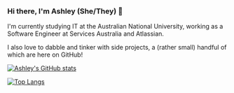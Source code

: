 ### Hi there, I'm Ashley (She/They) 👋

I'm currently studying IT at the Australian National University, working as a Software Engineer at Services Australia and Atlassian.

I also love to dabble and tinker with side projects, a (rather small) handful of which are here on GitHub!

[![Ashley's GitHub stats](https://github-readme-stats.vercel.app/api?username=ashleylamont&count_private=true&show_icons=true&theme=github_dark&hide_border=true)](https://github.com/anuraghazra/github-readme-stats)

[![Top Langs](https://github-readme-stats.vercel.app/api/top-langs/?username=ashleylamont&hide=haskell&theme=github_dark&layout=compact&hide_border=true)](https://github.com/anuraghazra/github-readme-stats)
